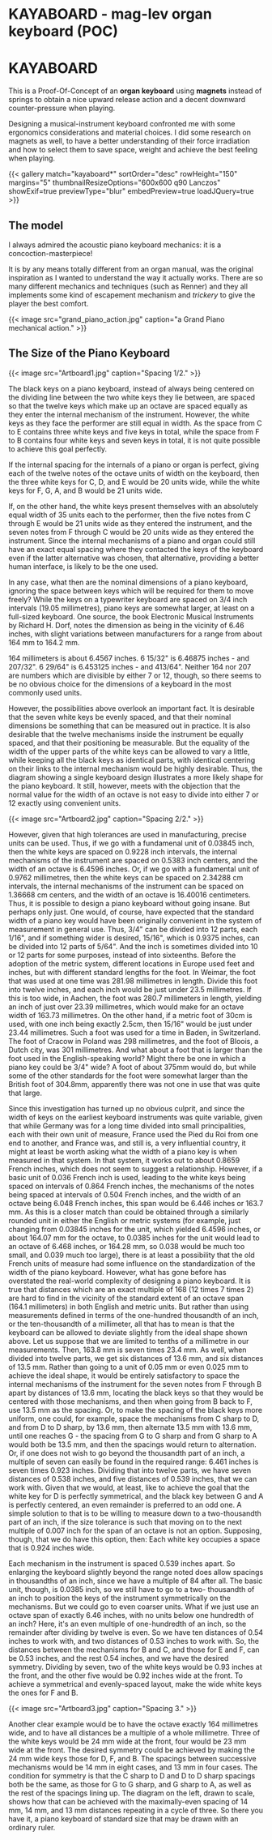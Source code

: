 # KAYABOARD - mag-lev organ keyboard (POC)


# KAYABOARD

This is a Proof-Of-Concept of an **organ keyboard** using **magnets** instead of springs to obtain a nice upward release action and a decent downward counter-pressure when playing.

Designing a musical-instrument keyboard confronted me with some ergonomics considerations and material choices.
I did some research on magnets as well, to have a better understanding of their force irradiation and how to select them to save space, weight and achieve the best feeling when playing.

{{< gallery match="kayaboard*" sortOrder="desc" rowHeight="150" margins="5" thumbnailResizeOptions="600x600 q90 Lanczos" showExif=true previewType="blur" embedPreview=true loadJQuery=true >}}

## The model

I always admired the acoustic piano keyboard mechanics: it is a concoction-masterpiece!

It is by any means totally different from an organ manual, was the original inspiration as I wanted to understand the way it actually works. There are so many different mechanics and techniques (such as Renner) and they all implements some kind of escapement mechanism and *trickery* to give the player the best comfort.

{{< image src="grand_piano_action.jpg" caption="a Grand Piano mechanical action." >}}


## The Size of the Piano Keyboard

{{< image src="Artboard1.jpg" caption="Spacing 1/2." >}}


The black keys on a piano keyboard, instead of always being centered on the dividing line between the two white keys they lie between, are spaced so that the twelve keys which make up an octave are spaced equally as they enter the internal mechanism of the instrument.
However, the white keys as they face the performer are still equal in width.
As the space from C to E contains three white keys and five keys in total, while the space from F to B contains four white keys and seven keys in total, it is not quite possible to achieve this goal perfectly.

If the internal spacing for the internals of a piano or organ is perfect, giving each of the twelve notes of the octave units of width on the keyboard, then the three white keys for C, D, and E would be 20 units wide, while the white keys for F, G, A, and B would be 21 units wide.

If, on the other hand, the white keys present themselves with an absolutely equal width of 35 units each to the performer, then the five notes from C through E would be 21 units wide as they entered the instrument, and the seven notes from F through C would be 20 units wide as they entered the instrument.
Since the internal mechanisms of a piano and organ could still have an exact equal spacing where they contacted the keys of the keyboard even if the latter alternative was chosen, that alternative, providing a better human interface, is likely to be the one used.

In any case, what then are the nominal dimensions of a piano keyboard, ignoring the space between keys which will be required for them to move freely?
While the keys on a typewriter keyboard are spaced on 3/4 inch intervals (19.05 millimetres), piano keys are somewhat larger, at least on a full-sized keyboard. One source, the book Electronic Musical Instruments by Richard H. Dorf, notes the dimension as being in the vicinity of 6.46 inches, with slight variations between manufacturers for a range from about 164 mm to 164.2 mm.

164 millimeters is about 6.4567 inches.
6 15/32" is 6.46875 inches - and 207/32". 6 29/64" is 6.453125 inches - and 413/64".
Neither 164 nor 207 are numbers which are divisible by either 7 or 12, though, so there seems to be no obvious choice for the dimensions of a keyboard in the most commonly used units.

However, the possibilities above overlook an important fact. It is desirable that the seven white keys be evenly spaced, and that their nominal dimensions be something that can be measured out in practice. It is also desirable that the twelve mechanisms inside the instrument be equally spaced, and that their positioning be measurable. But the equality of the width of the upper parts of the white keys can be allowed to vary a little, while keeping all the black keys as identical parts, with identical centering on their links to the internal mechanism would be highly desirable.
Thus, the diagram showing a single keyboard design illustrates a more likely shape for the piano keyboard. It still, however, meets with the objection that the normal value for the width of an octave is not easy to divide into either 7 or 12 exactly using convenient units.

{{< image src="Artboard2.jpg" caption="Spacing 2/2." >}}


However, given that high tolerances are used in manufacturing, precise units can be used.
Thus, if we go with a fundamenal unit of 0.03845 inch, then the white keys are spaced on 0.9228 inch intervals, the internal mechanisms of the instrument are spaced on 0.5383 inch centers, and the width of an octave is 6.4596 inches.
Or, if we go with a fundamental unit of 0.9762 millimetres, then the white keys can be spaced on 2.34288 cm intervals, the internal mechanisms of the instrument can be spaced on 1.36668 cm centers, and the width of an octave is 16.40016 centimeters.
Thus, it is possible to design a piano keyboard without going insane. But perhaps only just.
One would, of course, have expected that the standard width of a piano key would have been originally convenient in the system of measurement in general use. Thus, 3/4" can be divided into 12 parts, each 1/16", and if something wider is desired, 15/16", which is 0.9375 inches, can be divided into 12 parts of 5/64". And the inch is sometimes divided into 10 or 12 parts for some purposes, instead of into sixteenths.
Before the adoption of the metric system, different locations in Europe used feet and inches, but with different standard lengths for the foot.
In Weimar, the foot that was used at one time was 281.98 millimetres in length. Divide this foot into twelve inches, and each inch would be just under 23.5 millimetres. If this is too wide, in Aachen, the foot was 280.7 millimeters in length, yielding an inch of just over 23.39 millimetres, which would make for an octave width of 163.73 millimetres.
On the other hand, if a metric foot of 30cm is used, with one inch being exactly 2.5cm, then 15/16" would be just under 23.44 millimetres. Such a foot was used for a time in Baden, in Switzerland. The foot of Cracow in Poland was 298 millimetres, and the foot of Bloois, a Dutch city, was 301 millimetres.
And what about a foot that is larger than the foot used in the English-speaking world? Might there be one in which a piano key could be 3/4" wide? A foot of about 375mm would do, but while some of the other standards for the foot were somewhat larger than the British foot of 304.8mm, apparently there was not one in use that was quite that large.

Since this investigation has turned up no obvious culprit, and since the width of keys on the earliest keyboard instruments was quite variable, given that while Germany was for a long time divided into small principalities, each with their own unit of measure, France used the Pied du Roi from one end to another, and France was, and still is, a very influential country, it might at least be worth asking what the width of a piano key is when measured in that system. In that system, it works out to about 0.8659 French inches, which does not seem to suggest a relationship.
However, if a basic unit of 0.036 French inch is used, leading to the white keys being spaced on intervals of 0.864 French inches, the mechanisms of the notes being spaced at intervals of 0.504 French inches, and the width of an octave being 6.048 French inches, this span would be 6.446 inches or 163.7 mm. As this is a closer match than could be obtained through a similarly rounded unit in either the English or metric systems (for example, just changing from 0.03845 inches for the unit, which yielded 6.4596 inches, or about 164.07 mm for the octave, to 0.0385 inches for the unit would lead to an octave of 6.468 inches, or 164.28 mm, so 0.038 would be much too small, and 0.039 much too large), there is at least a possibility that the old French units of measure had some influence on the standardization of the width of the piano keyboard.
However, what has gone before has overstated the real-world complexity of designing a piano keyboard. It is true that distances which are an exact multiple of 168 (12 times 7 times 2) are hard to find in the vicinity of the standard extent of an octave span (164.1 millimeters) in both English and metric units. But rather than using measurements defined in terms of the one-hundred thousandth of an inch, or the ten-thousandth of a millimeter, all that has to mean is that the keyboard can be allowed to deviate slightly from the ideal shape shown above.
Let us suppose that we are limited to tenths of a millimetre in our measurements. Then, 163.8 mm is seven times 23.4 mm. As well, when divided into twelve parts, we get six distances of 13.6 mm, and six distances of 13.5 mm.
Rather than going to a unit of 0.05 mm or even 0.025 mm to achieve the ideal shape, it would be entirely satisfactory to space the internal mechanisms of the instrument for the seven notes from F through B apart by distances of 13.6 mm, locating the black keys so that they would be centered with those mechanisms, and then when going from B back to F, use 13.5 mm as the spacing.
Or, to make the spacing of the black keys more uniform, one could, for example, space the mechanisms from C sharp to D, and from D to D sharp, by 13.6 mm, then alternate 13.5 mm with 13.6 mm, until one reaches G - the spacing from G to G sharp and from G sharp to A would both be 13.5 mm, and then the spacings would return to alternation.
Or, if one does not wish to go beyond the thousandth part of an inch, a multiple of seven can easily be found in the required range: 6.461 inches is seven times 0.923 inches.
Dividing that into twelve parts, we have seven distances of 0.538 inches, and five distances of 0.539 inches, that we can work with.
Given that we would, at least, like to achieve the goal that the white key for D is perfectly symmetrical, and the black key between G and A is perfectly centered, an even remainder is preferred to an odd one. A simple solution to that is to be willing to measure down to a two-thousandth part of an inch, if the size tolerance is such that moving on to the next multiple of 0.007 inch for the span of an octave is not an option.
Supposing, though, that we do have this option, then: Each white key occupies a space that is 0.924 inches wide.

Each mechanism in the instrument is spaced 0.539 inches apart.
So enlarging the keyboard slightly beyond the range noted does allow spacings in thousandths of an inch, since we have a multiple of 84 after all. The basic unit, though, is 0.0385 inch, so we still have to go to a two- thousandth of an inch to position the keys of the instrument symmetrically on the mechanisms.
But we could go to even coarser units. What if we just use an octave span of exactly 6.46 inches, with no units below one hundredth of an inch?
Here, it's an even multiple of one-hundredth of an inch, so the remainder after dividing by twelve is even. So we have ten distances of 0.54 inches to work with, and two distances of 0.53 inches to work with. So, the distances between the mechanisms for B and C, and those for E and F, can be 0.53 inches, and the rest 0.54 inches, and we have the desired symmetry.
Dividing by seven, two of the white keys would be 0.93 inches at the front, and the other five would be 0.92 inches wide at the front. To achieve a symmetrical and evenly-spaced layout, make the wide white keys the ones for F and B.

{{< image src="Artboard3.jpg" caption="Spacing 3." >}}


Another clear example would be to have the octave exactly 164 millimetres wide, and to have all distances be a multiple of a whole millimetre.
Three of the white keys would be 24 mm wide at the front, four would be 23 mm wide at the front. The desired symmetry could be achieved by making the 24 mm wide keys those for D, F, and B.
The spacings between successive mechanisms would be 14 mm in eight cases, and 13 mm in four cases. The condition for symmetry is that the C sharp to D and D to D sharp spacings both be the same, as those for G to G sharp, and G sharp to A, as well as the rest of the spacings lining up.
The diagram on the left, drawn to scale, shows how that can be achieved with the maximally-even spacing of 14 mm, 14 mm, and 13 mm distances repeating in a cycle of three.
So there you have it, a piano keyboard of standard size that may be drawn with an ordinary ruler.
